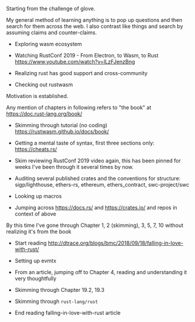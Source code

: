 Starting from the challenge of glove.

My general method of learning anything is to pop up questions and then search for them across the web. I also contrast like things and search by assuming claims and counter-claims.

- Exploring wasm ecosystem

- Watching RustConf 2019 - From Electron, to Wasm, to Rust https://www.youtube.com/watch?v=lLzFJenzBng

- Realizing rust has good support and cross-community

- Checking out rustwasm

Motivation is established.

Any mention of chapters in following refers to "the book" at https://doc.rust-lang.org/book/

- Skimming through tutorial (no coding) https://rustwasm.github.io/docs/book/

- Getting a mental taste of syntax, first three sections only: https://cheats.rs/

- Skim reviewing RustConf 2019 video again, this has been pinned for weeks I've been through it several times by now.

- Auditing several published crates and the conventions for structure: sigp/lighthouse, ethers-rs, ethereum, ethers_contract, swc-project/swc

- Looking up macros

- Jumping across https://docs.rs/ and https://crates.io/ and repos in context of above

By this time I've gone through Chapter 1, 2 (skimming), 3, 5, 7, 10 without realizing it's from the book

- Start reading http://dtrace.org/blogs/bmc/2018/09/18/falling-in-love-with-rust/

- Setting up evmtx

- From an article, jumping off to Chapter 4, reading and understanding it very thoughtfully

- Skimming through Chapter 19.2, 19.3

- Skimming through `rust-lang/rust`

- End reading falling-in-love-with-rust article